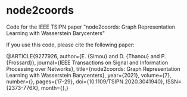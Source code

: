 # node2coords
Code for the IEEE TSIPN paper "node2coords: Graph Representation Learning with Wasserstein Barycenters"

If you use this code, please cite the following paper:

@ARTICLE{9277926,
  author={E. {Simou} and D. {Thanou} and P. {Frossard}},
  journal={IEEE Transactions on Signal and Information Processing over Networks}, 
  title={node2coords: Graph Representation Learning with Wasserstein Barycenters}, 
  year={2021},
  volume={7},
  number={},
  pages={17-29},
  doi={10.1109/TSIPN.2020.3041940},
  ISSN={2373-776X},
  month={},}